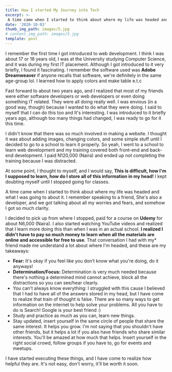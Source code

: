 ```yaml
---
title: How I started My Journey into Tech
excerpt: >-
 A time came when I started to think about where my life was headed and what I was going to about it. I remember speaking to a friend, She's also a developer, and we got talking about all my worries and fears, and somehow I got so much clarity.
date: '2020-10-03'
thumb_img_path: images/5.jpg
# content_img_path: images/5.jpg
template: post
---
```

I remember the first time I got introduced to web development. I think I was about 17 or 18 years old, I was at the University studying Computer Science, and it was during my first IT placement.  Although I got introduced to it very briefly, I found it fascinating. I remember the software used was **Adobe Dreamweaver** if anyone recalls that software, we're definitely in the same age-group lol. I learned how to apply colors and make table e.t.c

Fast forward to about two years ago, and I realized that most of my friends were either software developers or web developers or even doing something IT related. They were all doing really well. I was envious (in a good way, though) because I wanted to do what they were doing. I said to myself that I can do this too and It's interesting. I was introduced to it briefly years ago, although too many things had changed, I was ready to go for it this time. 

I didn't know that there was so much involved in making a website. I thought it was about adding images, changing colors, and some simple stuff until I decided to go to a school to learn it properly. So yeah, I went to a school to learn web development and my training covered both front-end and back-end development. I paid N120,000 (Naira) and ended up not completing the training because I was distracted. 

At some point, I thought to myself, and I would say, **This is difficult, how I'm I supposed to learn, how do I store all of this information in my head!** I kept doubting myself until I stopped going for classes.

A time came when I started to think about where my life was headed and what I was going to about it. I remember speaking to a friend, She's also a developer, and we got talking about all my worries and fears, and somehow I got so much clarity. 

I decided to pick up from where I stopped, paid for a course on **Udemy** for about N6,000 (Naira). I also started watching YouTube videos and realized that I learn more doing this than when I was in an actual school. **I realized I didn't have to pay so much money to learn when all the materials are online and accessible for free to use**. That conversation I had with my* friend made me understand a lot about where I'm headed, and these are my takeaways:

- **Fear:** It's okay if you feel like you don’t know what you're doing, do it anyways!
- **Determination/Focus:** Determination is very much needed because there's nothing a determined mind cannot achieve, block all the distractions so you can see/hear clearly.
- You can't always know everything: I struggled with this cause I believed that I had to have all of the answers stored in my head, but I have come to realize that train of thought is false. There are so many ways to get information on the internet to help solve your problems. All you have to do is Search! Google is your best friend :)
- Study and practice as much as you can, learn new things.
- Stay updated, insert yourself in the same circle of people that share the same interest. It helps you grow. I'm not saying that you shouldn't have other friends, but it helps a lot if you also have friends who share similar interests. You'll be amazed at how much that helps. Insert yourself in the right social crowd, follow groups if you have to, go for events and meetups.

I have started executing these things, and I have come to realize how helpful they are. It's not easy, don't worry, it'll be worth it soon.

